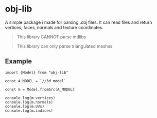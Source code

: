 # obj-lib

A simple package i made for parsing .obj files. It can read files and return vertices, faces, normals and texture coordinates. 

> This library CANNOT parse mtllibs

> This library can only parse triangulated meshes

## Example

    import {Model} from "obj-lib"

    const A_MODEL = `//3d model`

    const m = Model.fromSrc(A_MODEL)

    console.log(m.vertices)
    console.log(m.normals)
    console.log(m.UVs)
    console.log(m.indices)